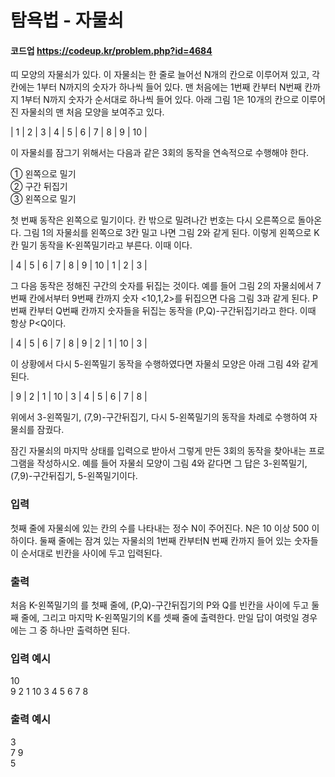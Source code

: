 # 탐욕법 - 자물쇠
#### 코드업 https://codeup.kr/problem.php?id=4684

띠 모양의 자물쇠가 있다. 이 자물쇠는 한 줄로 늘어선 N개의 칸으로 이루어져 있고, 각 칸에는 1부터 N까지의 숫자가 하나씩 들어 있다. 
맨 처음에는 1번째 칸부터 N번째 칸까지 1부터 N까지 숫자가 순서대로 하나씩 들어 있다. 아래 그림 1은 10개의 칸으로 이루어진 자물쇠의 맨 처음 모양을 보여주고 있다. 

| 1 | 2 | 3 | 4 | 5 | 6 | 7 | 8 | 9 | 10 |

이 자물쇠를 잠그기 위해서는 다음과 같은 3회의 동작을 연속적으로 수행해야 한다.

➀ 왼쪽으로 밀기 \
➁ 구간 뒤집기 \
➂ 왼쪽으로 밀기 

첫 번째 동작은 왼쪽으로 밀기이다. 칸 밖으로 밀려나간 번호는 다시 오른쪽으로 돌아온다. 그림 1의 자물쇠를 왼쪽으로 3칸 밀고 나면 그림 2와 같게 된다. 
이렇게 왼쪽으로 K칸 밀기 동작을 K-왼쪽밀기라고 부른다. 이때 이다. 

| 4 | 5 | 6 | 7 | 8 | 9 | 10 | 1 | 2 | 3 |

그 다음 동작은 정해진 구간의 숫자를 뒤집는 것이다. 예를 들어 그림 2의 자물쇠에서 7번째 칸에서부터 9번째 칸까지 숫자 <10,1,2>를 뒤집으면 다음 그림 3과 같게 된다. 
P번째 칸부터 Q번째 칸까지 숫자들을 뒤집는 동작을 (P,Q)-구간뒤집기라고 한다. 이때 항상 P<Q이다. 

| 4 | 5 | 6 | 7 | 8 | 9 | 2 | 1 | 10 | 3 |

이 상황에서 다시 5-왼쪽밀기 동작을 수행하였다면 자물쇠 모양은 아래 그림 4와 같게 된다. 

| 9 | 2 | 1 | 10 | 3 | 4 | 5 | 6 | 7 | 8 |

위에서 3-왼쪽밀기, (7,9)-구간뒤집기, 다시 5-왼쪽밀기의 동작을 차례로 수행하여 자물쇠를 잠궜다. 

잠긴 자물쇠의 마지막 상태를 입력으로 받아서 그렇게 만든 3회의 동작을 찾아내는 프로그램을 작성하시오. 
예를 들어 자물쇠 모양이 그림 4와 같다면 그 답은 3-왼쪽밀기, (7,9)-구간뒤집기, 5-왼쪽밀기이다.

### 입력
첫째 줄에 자물쇠에 있는 칸의 수를 나타내는 정수 N이 주어진다. N은 10 이상 500 이하이다.
둘째 줄에는 잠겨 있는 자물쇠의 1번째 칸부터N 번째 칸까지 들어 있는 숫자들이 순서대로 빈칸을 사이에 두고 입력된다. 

### 출력
처음 K-왼쪽밀기의 를 첫째 줄에, (P,Q)-구간뒤집기의 P와 Q를 빈칸을 사이에 두고 둘째 줄에, 그리고 마지막 K-왼쪽밀기의 K를 셋째 줄에 출력한다. 
만일 답이 여럿일 경우에는 그 중 하나만 출력하면 된다. 

### 입력 예시   
10 \
9 2 1 10 3 4 5 6 7 8

### 출력 예시
3\
7 9\
5
